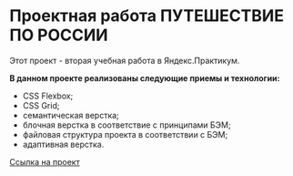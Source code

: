 # Проектная работа ПУТЕШЕСТВИЕ ПО РОССИИ  

Этот проект - вторая учебная работа в Яндекс.Практикум.  

**В данном проекте реализованы следующие приемы и технологии:**  
* CSS Flexbox;
* CSS Grid;
* семантическая верстка;
* блочная верстка в соответствие с принципами БЭМ;
* файловая структура проекта в соответствии с БЭМ;
* адаптивная верстка.

[Ссылка на проект](https://kusaetsa.github.io/russian-travel/) 